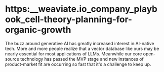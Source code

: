 # https:\_\_weaviate.io_company_playbook_cell-theory-planning-for-organic-growth

The buzz around generative AI has greatly increased interest in AI-native tech. More and more people realize that a vector database like ours may be nearly essential for most applications of LLMs. Meanwhile our core open-source technology has passed the MVP stage and new instances of product-market fit are occurring so fast that it's a challenge to keep up.
